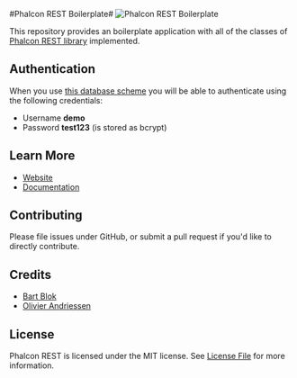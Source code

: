 #Phalcon REST Boilerplate#
![Phalcon REST Boilerplate](http://phalconist.com/redound/phalcon-rest-boilerplate/default.svg)

This repository provides an boilerplate application with all of the classes of [Phalcon REST library](https://github.com/redound/phalcon-rest) implemented.

## Authentication

When you use [this database scheme](https://github.com/redound/phalcon-rest-boilerplate/blob/master/schema/schema_with_data.sql) you will be able to authenticate using the following credentials:

- Username **demo**
- Password **test123** (is stored as bcrypt)

## Learn More
- [Website](http://www.phalcon-rest.org)
- [Documentation](http://www.phalcon-rest.org/docs/start/installation.html)

## Contributing ##
Please file issues under GitHub, or submit a pull request if you'd like to directly contribute.

## Credits

- [Bart Blok](https://github.com/bblok11)
- [Olivier Andriessen](https://github.com/olivierandriessen)

## License

Phalcon REST is licensed under the MIT license. See [License File](LICENSE.md) for more information.